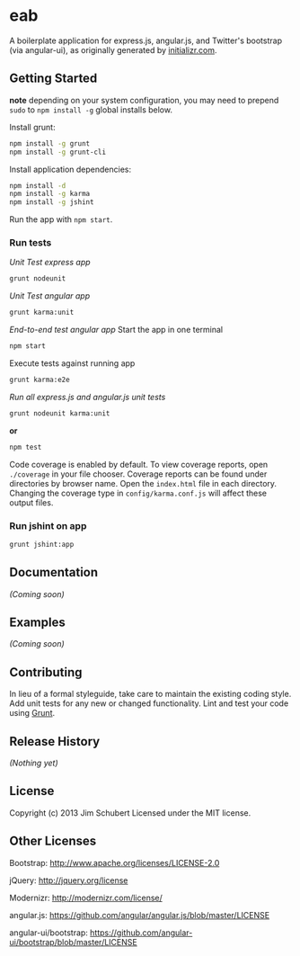 # eab

A boilerplate application for express.js, angular.js, and Twitter's bootstrap (via angular-ui), as originally generated by [initializr.com](http://www.initializr.com/).

## Getting Started
__note__ depending on your system configuration, you may need to prepend `sudo` to `npm install -g` global installs below.

Install grunt:

```Bash
npm install -g grunt
npm install -g grunt-cli
```

Install application dependencies:

```Bash
npm install -d
npm install -g karma
npm install -g jshint
```

Run the app with `npm start`.

### Run tests

*Unit Test express app*
```Bash
grunt nodeunit
```

*Unit Test angular app*
```Bash
grunt karma:unit
```

*End-to-end test angular app*
Start the app in one terminal
```Bash
npm start
```
Execute tests against running app
```Bash
grunt karma:e2e
```

*Run all express.js and angular.js unit tests*
```Bash
grunt nodeunit karma:unit
```
**or**
```Bash
npm test
```

Code coverage is enabled by default. To view coverage reports, open `./coverage` in your file chooser. Coverage reports
can be found under directories by browser name. Open the `index.html` file in each directory.  Changing the coverage type
in `config/karma.conf.js` will affect these output files.

### Run jshint on app

```Bash
grunt jshint:app
```

## Documentation
_(Coming soon)_

## Examples
_(Coming soon)_

## Contributing
In lieu of a formal styleguide, take care to maintain the existing coding style. Add unit tests for any new or changed functionality. Lint and test your code using [Grunt](http://gruntjs.com/).

## Release History
_(Nothing yet)_

## License
Copyright (c) 2013 Jim Schubert
Licensed under the MIT license.

## Other Licenses

Bootstrap: http://www.apache.org/licenses/LICENSE-2.0  

jQuery: http://jquery.org/license  

Modernizr: http://modernizr.com/license/  

angular.js: https://github.com/angular/angular.js/blob/master/LICENSE  

angular-ui/bootstrap: https://github.com/angular-ui/bootstrap/blob/master/LICENSE

